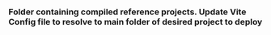 ### Folder containing compiled reference projects. Update Vite Config file to resolve to main folder of desired project to deploy